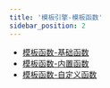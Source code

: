 ```yaml
---
title: '模板引擎-模板函数'
sidebar_position: 2
---
```


- [模板函数-基础函数](output/goframe-v2.3-md/核心组件-重点/模板引擎/模板引擎-模板函数/模板函数-基础函数)
- [模板函数-内置函数](output/goframe-v2.3-md/核心组件-重点/模板引擎/模板引擎-模板函数/模板函数-内置函数)
- [模板函数-自定义函数](output/goframe-v2.3-md/核心组件-重点/模板引擎/模板引擎-模板函数/模板函数-自定义函数)